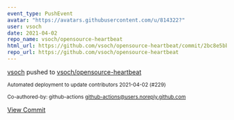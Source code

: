 ```yaml
---
event_type: PushEvent
avatar: "https://avatars.githubusercontent.com/u/814322?"
user: vsoch
date: 2021-04-02
repo_name: vsoch/opensource-heartbeat
html_url: https://github.com/vsoch/opensource-heartbeat/commit/2bc8e5bb6269711d8b7b955bfa276279d10635f1
repo_url: https://github.com/vsoch/opensource-heartbeat
---
```


<a href='https://github.com/vsoch' target='_blank'>vsoch</a> pushed to <a href='https://github.com/vsoch/opensource-heartbeat' target='_blank'>vsoch/opensource-heartbeat</a>

<small>Automated deployment to update contributors 2021-04-02 (#229)

Co-authored-by: github-actions <github-actions@users.noreply.github.com></small>

<a href='https://github.com/vsoch/opensource-heartbeat/commit/2bc8e5bb6269711d8b7b955bfa276279d10635f1' target='_blank'>View Commit</a>